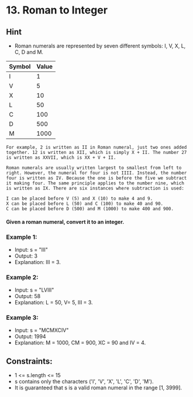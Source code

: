 # 13. Roman to Integer


## Hint
- Roman numerals are represented by seven different symbols: I, V, X, L, C, D and M.


|  Symbol  |  Value |
|----------|--------|
|    I     |   1    |
|    V     |   5    |
|    X     |   10   |
|    L     |   50   |
|    C     |   100  |
|    D     |   500  |
|    M     |   1000 |

```text
For example, 2 is written as II in Roman numeral, just two ones added together. 12 is written as XII, which is simply X + II. The number 27 is written as XXVII, which is XX + V + II.

Roman numerals are usually written largest to smallest from left to right. However, the numeral for four is not IIII. Instead, the number four is written as IV. Because the one is before the five we subtract it making four. The same principle applies to the number nine, which is written as IX. There are six instances where subtraction is used:

I can be placed before V (5) and X (10) to make 4 and 9. 
X can be placed before L (50) and C (100) to make 40 and 90. 
C can be placed before D (500) and M (1000) to make 400 and 900.
```


#### Given a roman numeral, convert it to an integer.

### Example 1:

- Input: s = "III"
- Output: 3
- Explanation: III = 3.

### Example 2:

- Input: s = "LVIII"
- Output: 58
- Explanation: L = 50, V= 5, III = 3.

### Example 3:

- Input: s = "MCMXCIV"
- Output: 1994
- Explanation: M = 1000, CM = 900, XC = 90 and IV = 4.


## Constraints:

- 1 <= s.length <= 15
- s contains only the characters ('I', 'V', 'X', 'L', 'C', 'D', 'M').
- It is guaranteed that s is a valid roman numeral in the range [1, 3999].